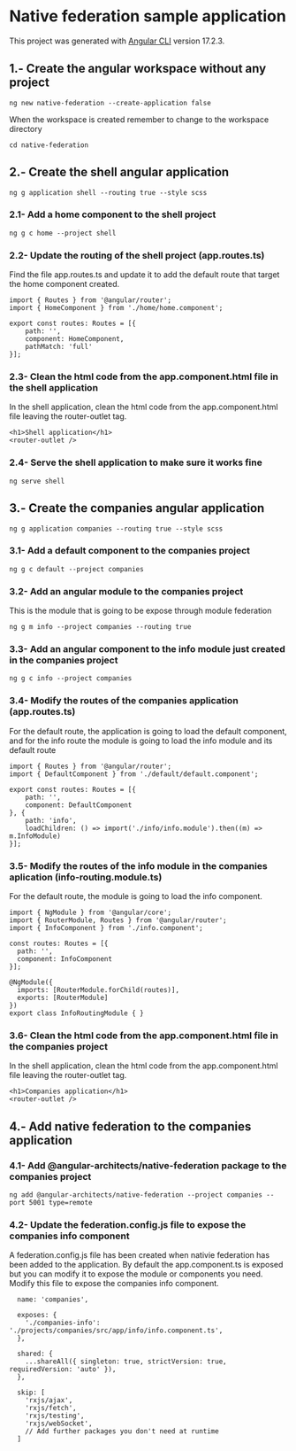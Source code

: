 # Native federation sample application

This project was generated with [Angular CLI](https://github.com/angular/angular-cli) version 17.2.3.

## 1.- Create the angular workspace without any project

```
ng new native-federation --create-application false
```

When the workspace is created remember to change to the workspace directory

```
cd native-federation
```

## 2.- Create the shell angular application 

```
ng g application shell --routing true --style scss
```

### 2.1- Add a home component to the shell project

```
ng g c home --project shell
```

### 2.2- Update the routing of the shell project (app.routes.ts)

Find the file app.routes.ts and update it to add the default route that target the home component created.

```
import { Routes } from '@angular/router';
import { HomeComponent } from './home/home.component';

export const routes: Routes = [{
    path: '',
    component: HomeComponent, 
    pathMatch: 'full'
}];
```

### 2.3- Clean the html code from the app.component.html file in the shell application

In the shell application, clean the html code from the app.component.html file leaving the <span>router-outlet<span> tag.

```
<h1>Shell application</h1>
<router-outlet />
```

### 2.4- Serve the shell application to make sure it works fine

```
ng serve shell
```

## 3.- Create the companies angular application

```
ng g application companies --routing true --style scss
```

### 3.1- Add a default component to the companies project

```
ng g c default --project companies
```

### 3.2- Add an angular module to the companies project

This is the module that is going to be expose through module federation

```
ng g m info --project companies --routing true
```

### 3.3- Add an angular component to the info module just created in the companies project

```
ng g c info --project companies
```

### 3.4- Modify the routes of the companies application (app.routes.ts)

For the default route, the application is going to load the default component, and for the info route the module is going to load the info module and its default route

```
import { Routes } from '@angular/router';
import { DefaultComponent } from './default/default.component';

export const routes: Routes = [{
    path: '',
    component: DefaultComponent
}, {
    path: 'info',
    loadChildren: () => import('./info/info.module').then((m) => m.InfoModule)
}];
``` 

### 3.5- Modify the routes of the info module in the companies aplication (info-routing.module.ts)

For the default route, the module is going to load the info component.

```
import { NgModule } from '@angular/core';
import { RouterModule, Routes } from '@angular/router';
import { InfoComponent } from './info.component';

const routes: Routes = [{
  path: '',
  component: InfoComponent
}];

@NgModule({
  imports: [RouterModule.forChild(routes)],
  exports: [RouterModule]
})
export class InfoRoutingModule { }
```

### 3.6- Clean the html code from the app.component.html file in the companies project

In the shell application, clean the html code from the app.component.html file leaving the <span>router-outlet<span> tag.

```
<h1>Companies application</h1>
<router-outlet />
```

## 4.- Add native federation to the companies application

### 4.1- Add @angular-architects/native-federation package to the companies project

```
ng add @angular-architects/native-federation --project companies --port 5001 type=remote
```

### 4.2- Update the federation.config.js file to expose the companies info component

A federation.config.js file has been created when nativie federation has been added to the application. By default the app.component.ts is exposed but you can modify it to expose the module or components you need. 
Modify this file to expose the companies info component.

```
  name: 'companies',

  exposes: {
    './companies-info': './projects/companies/src/app/info/info.component.ts',
  },

  shared: {
    ...shareAll({ singleton: true, strictVersion: true, requiredVersion: 'auto' }),
  },

  skip: [
    'rxjs/ajax',
    'rxjs/fetch',
    'rxjs/testing',
    'rxjs/webSocket',
    // Add further packages you don't need at runtime
  ]
```


